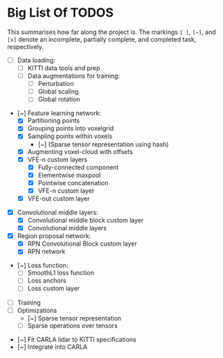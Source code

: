 # Big List Of TODOS

This summarises how far along the project is. The markings `[ ]`, `[~]`, and `[x]` denote an incomplete, partially complete, and completed task, respectively.



- [ ] Data loading:
    - [ ] KITTI data tools and prep
    - [ ] Data augmentations for training:
        - [ ] Perturbation
        - [ ] Global scaling
        - [ ] Global rotation
- [~] Feature learning network:
    - [x] Partitioning points
    - [x] Grouping points into voxelgrid
    - [x] Sampling points within voxels
        - [~] (Sparse tensor representation using hash)
    - [x] Augmenting voxel-cloud with offsets
    - [x] VFE-n custom layers
        - [x] Fully-connected component
        - [x] Elementwise maxpool
        - [x] Pointwise concatenation 
        - [x] VFE-n custom layer
    - [x] VFE-out custom layer
- [x] Convolutional middle layers:
    - [x] Convolutional middle block custom layer
    - [x] Convolutional middle layers
- [x] Region proposal network:
    - [x] RPN Convolutional Block custom layer
    - [x] RPN network
- [~] Loss function:
    - [ ] SmoothL1 loss function
    - [ ] Loss anchors
    - [ ] Loss custom layer
- [ ] Training
- [ ] Optimizations
    - [~] Sparse tensor representation
    - [ ] Sparse operations over tensors
- [~] Fit CARLA lidar to KITTI specifications
- [~] Integrate into CARLA